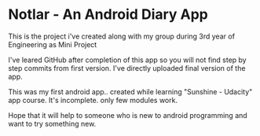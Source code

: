 <html>
<body>
<h1>Notlar - An Android Diary App</h1>

This is the project i've created along with my group during 3rd year of Engineering as Mini Project

I've leared GitHub after completion of this app so you will not find step by step commits from first version.
I've directly uploaded final version of the app.

This was my first android app.. created while learning "Sunshine - Udacity" app course.
It's incomplete. only few modules work.

Hope that it will help to someone who is new to android programming and want to try something new.
</body>
</html>
